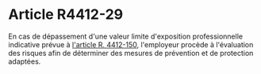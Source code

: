 # Article R4412-29

En cas de dépassement d'une valeur limite d'exposition professionnelle indicative prévue à [l'article R. 4412-150][1], l'employeur procède à l'évaluation des risques afin de déterminer des mesures de prévention et de protection adaptées.

 [1]: /affichCodeArticle.do?cidTexte=LEGITEXT000006072050&idArticle=LEGIARTI000018490742&dateTexte=&categorieLien=cid